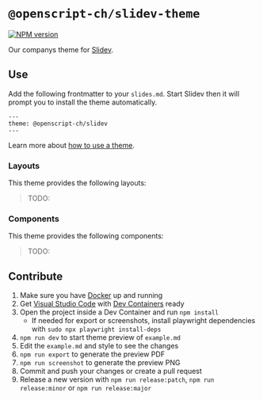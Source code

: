 # `@openscript-ch/slidev-theme`

[![NPM version](https://img.shields.io/npm/v/@openscript-ch/slidev-theme?color=3AB9D4&label=@openscript-ch/slidev-theme)](https://www.npmjs.com/package/@openscript-ch/slidev-theme)

Our companys theme for [Slidev](https://github.com/slidevjs/slidev).

## Use

Add the following frontmatter to your `slides.md`. Start Slidev then it will prompt you to install the theme automatically.

```text
---
theme: @openscript-ch/slidev
---
```

Learn more about [how to use a theme](https://sli.dev/themes/use).

### Layouts

This theme provides the following layouts:

> TODO:

### Components

This theme provides the following components:

> TODO:

## Contribute

1. Make sure you have [Docker](https://docs.docker.com/get-docker/) up and running
1. Get [Visual Studio Code](https://code.visualstudio.com/) with [Dev Containers](https://code.visualstudio.com/docs/devcontainers/containers) ready
1. Open the project inside a Dev Container and run `npm install`
   - If needed for export or screenshots, install playwright dependencies with `sudo npx playwright install-deps`
1. `npm run dev` to start theme preview of `example.md`
1. Edit the `example.md` and style to see the changes
1. `npm run export` to generate the preview PDF
1. `npm run screenshot` to generate the preview PNG
1. Commit and push your changes or create a pull request
1. Release a new version with `npm run release:patch`, `npm run release:minor` or `npm run release:major`
